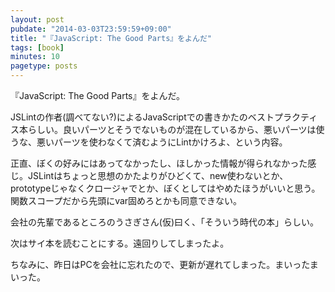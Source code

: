 ```yaml
---
layout: post
pubdate: "2014-03-03T23:59:59+09:00"
title: "『JavaScript: The Good Parts』をよんだ"
tags: [book]
minutes: 10
pagetype: posts
---
```

『JavaScript: The Good Parts』をよんだ。

JSLintの作者(調べてない?)によるJavaScriptでの書きかたのベストプラクティス本らしい。良いパーツとそうでないものが混在しているから、悪いパーツは使うな、悪いパーツを使わなくて済むようにLintかけろよ、という内容。

正直、ぼくの好みにはあってなかったし、ほしかった情報が得られなかった感じ。JSLintはちょっと思想のかたよりがひどくて、new使わないとか、prototypeじゃなくクロージャでとか、ぼくとしてはやめたほうがいいと思う。関数スコープだから先頭にvar固めろとかも同意できない。

会社の先輩であるところのうさぎさん(仮)曰く、「そういう時代の本」らしい。

次はサイ本を読むことにする。遠回りしてしまったよ。

ちなみに、昨日はPCを会社に忘れたので、更新が遅れてしまった。まいったまいった。
